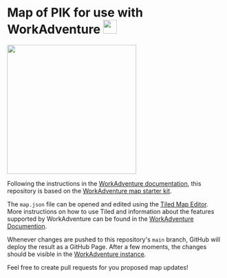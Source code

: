 # Map of PIK for use with WorkAdventure <img src="https://user-images.githubusercontent.com/57705593/109489043-9e00f000-7a86-11eb-8705-7f2c515c8ebe.png" height="32">

<img src="https://user-images.githubusercontent.com/57705593/109498264-85e39d80-7a93-11eb-84ae-970724da56d2.png" width="300">

Following the instructions in the [WorkAdventure documentation](https://workadventu.re/map-building), this repository is based on the [WorkAdventure map starter kit](https://github.com/thecodingmachine/workadventure-map-starter-kit).

The `map.json` file can be opened and edited using the [Tiled Map Editor](https://www.mapeditor.org/). More instructions on how to use Tiled and information about the features supported by WorkAdventure can be found in the [WorkAdventure Documention](https://workadventu.re/map-building/wa-maps).

Whenever changes are pushed to this repository's `main` branch, GitHub will deploy the result as a GitHub Page. After a few moments, the changes should be visible in the [WorkAdventure instance](https://play.workadventu.re/_/global/tovogt.github.io/pikadventure/map.json).

Feel free to create pull requests for you proposed map updates!
